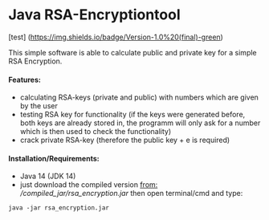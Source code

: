 # Java RSA-Encryptiontool

[test] (https://img.shields.io/badge/Version-1.0%20(final)-green)

This simple software is able to calculate public and private key for a simple RSA Encryption.

#### Features:
* calculating RSA-keys (private and public) with numbers which are given by the user
* testing RSA key for functionality (if the keys were generated before, both keys are already stored in, the programm will only ask for a number which is then used to check the functionality)
* crack private RSA-key (therefore the public key + e is required)

#### Installation/Requirements:
* Java 14 (JDK 14)
* just download the compiled version [from:](https://github.com/Zyzonix/rsa_encryption/blob/main/compiled_jar/rsa_calculation.jar?raw=true) _/compiled_jar/rsa_encryption.jar_ then open terminal/cmd and type:
```
java -jar rsa_encryption.jar
```
